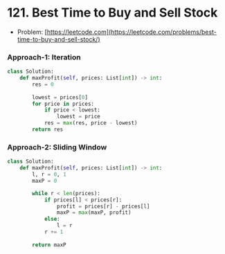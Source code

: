 # 121. Best Time to Buy and Sell Stock

- Problem: [https://leetcode.com](https://leetcode.com/problems/best-time-to-buy-and-sell-stock/)

### Approach-1: Iteration
```python
class Solution:
    def maxProfit(self, prices: List[int]) -> int:
        res = 0
        
        lowest = prices[0]
        for price in prices:
            if price < lowest:
                lowest = price
            res = max(res, price - lowest)
        return res
```

### Approach-2: Sliding Window
```python
class Solution:
    def maxProfit(self, prices: List[int]) -> int:
        l, r = 0, 1
        maxP = 0

        while r < len(prices):
            if prices[l] < prices[r]:
                profit = prices[r] - prices[l]
                maxP = max(maxP, profit)
            else:
                l = r
            r += 1
        
        return maxP
```